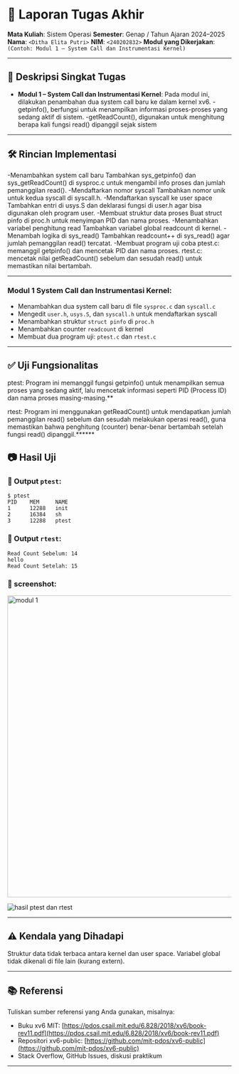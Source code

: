# 📝 Laporan Tugas Akhir

**Mata Kuliah**: Sistem Operasi
**Semester**: Genap / Tahun Ajaran 2024–2025
**Nama**: `<Ditha Elita Putri>`
**NIM**: `<240202832>`
**Modul yang Dikerjakan**:
`(Contoh: Modul 1 – System Call dan Instrumentasi Kernel)`

---

## 📌 Deskripsi Singkat Tugas

* **Modul 1 – System Call dan Instrumentasi Kernel**:
Pada modul ini, dilakukan penambahan dua system call baru ke dalam kernel xv6.
-getpinfo(), berfungsi untuk menampilkan informasi proses-proses yang sedang aktif di sistem.
-getReadCount(), digunakan untuk menghitung berapa kali fungsi read() dipanggil sejak sistem

---

## 🛠️ Rincian Implementasi

-Menambahkan system call baru
Tambahkan sys_getpinfo() dan sys_getReadCount() di sysproc.c untuk mengambil info proses dan jumlah pemanggilan read().
-Mendaftarkan nomor syscall
Tambahkan nomor unik untuk kedua syscall di syscall.h.
-Mendaftarkan syscall ke user space
Tambahkan entri di usys.S dan deklarasi fungsi di user.h agar bisa digunakan oleh program user.
-Membuat struktur data proses
Buat struct pinfo di proc.h untuk menyimpan PID dan nama proses.
-Menambahkan variabel penghitung read
Tambahkan variabel global readcount di kernel.
-Menambah logika di sys_read()
Tambahkan readcount++ di sys_read() agar jumlah pemanggilan read() tercatat.
-Membuat program uji coba
ptest.c: memanggil getpinfo() dan mencetak PID dan nama proses.
rtest.c: mencetak nilai getReadCount() sebelum dan sesudah read() untuk memastikan nilai bertambah.

---

### Modul 1 System Call dan Instrumentasi Kernel:

* Menambahkan dua system call baru di file `sysproc.c` dan `syscall.c`
* Mengedit `user.h`, `usys.S`, dan `syscall.h` untuk mendaftarkan syscall
* Menambahkan struktur `struct pinfo` di `proc.h`
* Menambahkan counter `readcount` di kernel
* Membuat dua program uji: `ptest.c` dan `rtest.c`
---


## ✅ Uji Fungsionalitas

ptest:
Program ini memanggil fungsi getpinfo() untuk menampilkan semua proses yang sedang aktif, lalu mencetak informasi seperti PID (Process ID) dan nama proses masing-masing.**

rtest:
Program ini menggunakan getReadCount() untuk mendapatkan jumlah pemanggilan read() sebelum dan sesudah melakukan operasi read(), guna memastikan bahwa penghitung (counter) benar-benar bertambah setelah fungsi read() dipanggil.******


## 📷 Hasil Uji


### 📍 Output `ptest`:

```
$ ptest
PID    MEM     NAME
1      12288   init
2      16384   sh
3      12288   ptest
```

### 📍 Output `rtest`:

```
Read Count Sebelum: 14
hello
Read Count Setelah: 15
```

### 📸 screenshot:
<img width="1000" height="679" alt="modul 1" src="https://github.com/user-attachments/assets/8899cd59-30a3-4ac4-b8c1-11d5a778d17c" />

![hasil ptest dan rtest](./screenshots/modul1.png)


---

## ⚠️ Kendala yang Dihadapi

Struktur data tidak terbaca antara kernel dan user space.
Variabel global tidak dikenali di file lain (kurang extern).

---

## 📚 Referensi

Tuliskan sumber referensi yang Anda gunakan, misalnya:

* Buku xv6 MIT: [https://pdos.csail.mit.edu/6.828/2018/xv6/book-rev11.pdf](https://pdos.csail.mit.edu/6.828/2018/xv6/book-rev11.pdf)
* Repositori xv6-public: [https://github.com/mit-pdos/xv6-public](https://github.com/mit-pdos/xv6-public)
* Stack Overflow, GitHub Issues, diskusi praktikum

---
